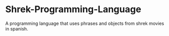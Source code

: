 # Shrek-Programming-Language
A programming language that uses phrases and objects from shrek movies in spanish.
